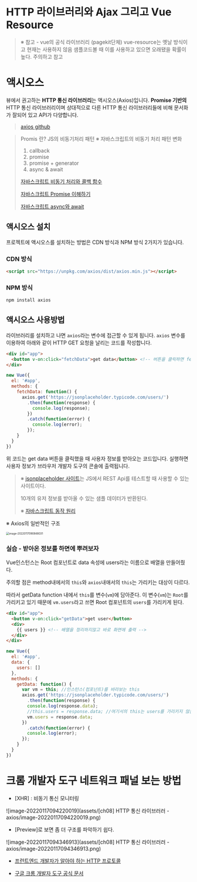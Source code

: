 # HTTP 라이브러리와 Ajax 그리고 Vue Resource

> ※ 참고 - vue의 공식 라이브러리 (pagekit단체) vue-resource는 옛날 방식이고 현재는 사용하지 않음 샘플코드볼 때 이를  사용하고 있으면 오래됐을 확률이 높다. 주의하고 참고



# 액시오스

뷰에서 권고하는 **HTTP 통신 라이브러리**는 액시오스(Axios)입니다. **Promise 기반의** HTTP 통신 라이브러리이며 상대적으로 다른 HTTP 통신 라이브러리들에 비해 문서화가 잘되어 있고 API가 다양합니다.

> [axios github](https://github.com/axios/axios)

> Promis 란? JS의 비동기처리 패턴
> ※ 자바스크립트의 비동기 처리 패턴 변화
>
> 1. callback
> 2. promise
> 3. promise + generator
> 4. async & await
>
> [자바스크립트 비동기 처리와 콜백 함수](https://joshua1988.github.io/web-development/javascript/javascript-asynchronous-operation/)
>
> [자바스크립트 Promise 이해하기](https://joshua1988.github.io/web-development/javascript/promise-for-beginners/)
>
> [자바스크립트 async와 await](https://joshua1988.github.io/web-development/javascript/js-async-await/)



## 액시오스 설치

프로젝트에 액시오스를 설치하는 방법은 CDN 방식과 NPM 방식 2가지가 있습니다.

### CDN 방식

```html
<script src="https://unpkg.com/axios/dist/axios.min.js"></script>
```

### NPM 방식

```bash
npm install axios
```

## 액시오스 사용방법

라이브러리를 설치하고 나면 `axios`라는 변수에 접근할 수 있게 됩니다. `axios` 변수를 이용하여 아래와 같이 HTTP GET 요청을 날리는 코드를 작성합니다.

```html
<div id="app">
  <button v-on:click="fetchData">get data</button> <!-- 버튼을 클릭하면 fetchData 메소드 실행 -->
</div>  
```

```js
new Vue({
  el: '#app',
  methods: {
    fetchData: function() {
      axios.get('https://jsonplaceholder.typicode.com/users/')
        .then(function(response) {
          console.log(response);
        })
        .catch(function(error) {
          console.log(error);
        });
    }
  }
})
```

위 코드는 get data 버튼을 클릭했을 때 사용자 정보를 받아오는 코드입니다. 실행하면 사용자 정보가 브라우저 개발자 도구의 콘솔에 출력됩니다.



> ※ [jsonplaceholder 사이트](https://jsonplaceholder.typicode.com/)는 JS에서 REST Api를 테스트할 때 사용할 수 있는 사이트이다.
>
> 10개의 유저 정보를 받아올 수 있는 샘플 데이터가 반환된다.
>
> ※ [자바스크립트 동작 원리](https://joshua1988.github.io/web-development/translation/javascript/how-js-works-inside-engine/)



※ Axios의 일반적인 구조

<img src="assets/[ch08] HTTP 통신 라이브러러 - axios/image-20220117090848031.png" alt="image-20220117090848031" style="zoom:50%;" />



### 실습 - 받아온 정보를 하면에 뿌려보자

Vue인스턴스는 Root 컴포넌트로 data 속성에 users라는 이름으로 배열을 만들어줬다.

주의할 점은 method내에서의 `this`와 `axios`내애서의 `this`는 가리키는 대상이 다르다.

따라서 getData function 내에서 `this`를 변수(`vm`)에 담아준다. 이 변수(`vm`)는 `Root`를 가리키고 있기 때문에 `vm.users`라고 쓰면 Root 컴포넌트의 `users`를 가리키게 된다.

```html
<div id="app">
  <button v-on:click="getData">get user</button>
  <div>
    {{ users }} <!-- 배열을 정리하지않고 바로 화면에 출력 -->
  </div>
</div>
```

```js
new Vue({
  el: '#app',
  data: {
    users: []
  },
  methods: {
    getData: function() { 
      var vm = this; //인스턴스(컴포넌트)를 바라보는 this
      axios.get('https://jsonplaceholder.typicode.com/users/')
        .then(function(response) {
        console.log(response.data);
        //this.users = response.data; //여기서의 this는 users를 가리키지 않는다. 비동기처리를 했을 때, 실행 컨텍스트가 바뀌면서 this가 가리키는 대상도 바뀐다.
        vm.users = response.data;
      })
        .catch(function(error) {
        console.log(error);
      });
    }
  }
})
```



# 크롬 개발자 도구 네트워크 패널 보는 방법

* [XHR] : 비동기 통신 모니터링

![image-20220117094220019](assets/[ch08] HTTP 통신 라이브러러 - axios/image-20220117094220019.png)

* [Preview]로 보면 좀 더 구조를 파악하기 쉽다.

![image-20220117094346913](assets/[ch08] HTTP 통신 라이브러러 - axios/image-20220117094346913.png)



* [프런트엔드 개발자가 알아야 하는 HTTP 프로토콜](https://joshua1988.github.io/web-development/http-part1/)

* [구글 크롬 개발자 도구 공식 문서](https://developers.google.com/web/tools/chrome-devtools/)


